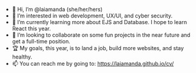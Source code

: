 - 👋 Hi, I’m @laiamanda (she/her/hers)
- 👀 I’m interested in web development, UX/UI, and cyber security.
- 🌱 I’m currently learning more about EJS and Database. I hope to learn React this year.
- 💞️ I’m looking to collaborate on some fun projects in the near future and get a full-time position.
- 🏆 My goals, this year, is to land a job, build more websites, and stay healthy.
- 📫 You can reach me by going to: https://laiamanda.github.io/cv/

<!---
laiamanda/laiamanda is a ✨ special ✨ repository because its `README.md` (this file) appears on your GitHub profile.
You can click the Preview link to take a look at your changes.
--->
